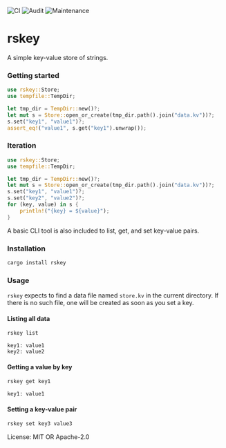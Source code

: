 ![CI](https://github.com/bitfield/rskey/actions/workflows/ci.yml/badge.svg)
![Audit](https://github.com/bitfield/rskey/actions/workflows/audit.yml/badge.svg)
![Maintenance](https://img.shields.io/badge/maintenance-actively--developed-brightgreen.svg)

# rskey

A simple key-value store of strings.

### Getting started

```rust
use rskey::Store;
use tempfile::TempDir;

let tmp_dir = TempDir::new()?;
let mut s = Store::open_or_create(tmp_dir.path().join("data.kv"))?;
s.set("key1", "value1")?;
assert_eq!("value1", s.get("key1").unwrap());
```

### Iteration

```rust
use rskey::Store;
use tempfile::TempDir;

let tmp_dir = TempDir::new()?;
let mut s = Store::open_or_create(tmp_dir.path().join("data.kv"))?;
s.set("key1", "value1")?;
s.set("key2", "value2")?;
for (key, value) in s {
    println!("{key} = ${value}");
}
```

A basic CLI tool is also included to list, get, and set key-value pairs.

### Installation

```sh
cargo install rskey
```

### Usage

`rskey` expects to find a data file named `store.kv` in the current
directory. If there is no such file, one will be created as soon as you set
a key.

#### Listing all data

```sh
rskey list
```
```
key1: value1
key2: value2
```

#### Getting a value by key

```sh
rskey get key1
```
```
key1: value1
```

#### Setting a key-value pair

```sh
rskey set key3 value3
```

License: MIT OR Apache-2.0
